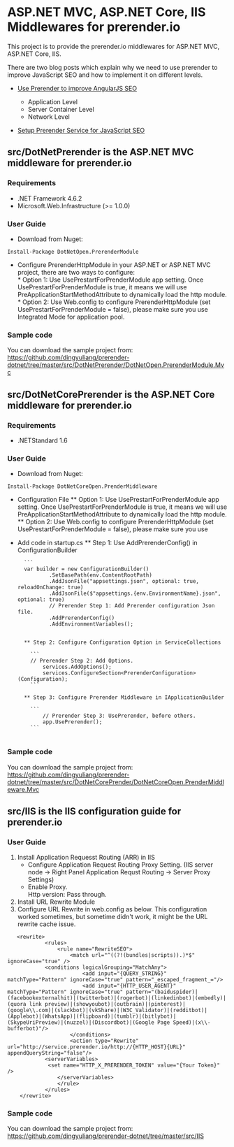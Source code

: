 # ASP.NET MVC, ASP.NET Core, IIS Middlewares for prerender.io
This project is to provide the prerender.io middlewares for ASP.NET MVC, ASP.NET Core, IIS. 

There are two blog posts which explain why we need to use prerender to improve JavaScript SEO and how to implement it on different levels.
* [Use Prerender to improve AngularJS SEO](http://netopensource.com/use-prerender-improve-angularjs-seo/)

  * Application Level  
  * Server Container Level  
  * Network Level
  
* [Setup Prerender Service for JavaScript SEO](http://netopensource.com/setup-prerender-service-javascript-seo/)

## src/DotNetPrerender is the ASP.NET MVC middleware for prerender.io

### Requirements
* .NET Framework 4.6.2
* Microsoft.Web.Infrastructure (>= 1.0.0)

### User Guide
* Download from Nuget: 
```
Install-Package DotNetOpen.PrerenderModule  
```
* Configure PrerenderHttpModule in your ASP.NET or ASP.NET MVC project, there are two ways to configure:   
      * Option 1: Use UsePrestartForPrenderModule app setting. Once UsePrestartForPrenderModule is true, it means we will use PreApplicationStartMethodAttribute to dynamically load the http module.
      * Option 2: Use Web.config to configure PrerenderHttpModule (set UsePrestartForPrenderModule = false), please make sure you use Integrated Mode for application pool.

### Sample code
You can download the sample project from: https://github.com/dingyuliang/prerender-dotnet/tree/master/src/DotNetPrerender/DotNetOpen.PrerenderModule.Mvc

## src/DotNetCorePrerender is the ASP.NET Core middleware for prerender.io 

### Requirements
* .NETStandard 1.6

### User Guide
* Download from Nuget: 

```
Install-Package DotNetCoreOpen.PrenderMiddleware  
```

* Configuration File 
      ** Option 1: Use UsePrestartForPrenderModule app setting. Once UsePrestartForPrenderModule is true, it means we will use PreApplicationStartMethodAttribute to dynamically load the http module.
      ** Option 2: Use Web.config to configure PrerenderHttpModule (set UsePrestartForPrenderModule = false), please make sure you use 
      
* Add code in startup.cs
      ** Step 1: Use AddPrerenderConfig() in ConfigurationBuilder
      
        ```
        var builder = new ConfigurationBuilder()
                .SetBasePath(env.ContentRootPath)
                .AddJsonFile("appsettings.json", optional: true, reloadOnChange: true)
                .AddJsonFile($"appsettings.{env.EnvironmentName}.json", optional: true)
                // Prerender Step 1: Add Prerender configuration Json file.
                .AddPrerenderConfig() 
                .AddEnvironmentVariables();
	```
	
      ** Step 2: Configure Configuration Option in ServiceCollections
      
        ```
	    // Prerender Step 2: Add Options.
            services.AddOptions();
            services.ConfigureSection<PrerenderConfiguration>(Configuration);
        ```
	
      ** Step 3: Configure Prerender Middleware in IApplicationBuilder
      
        ```
            // Prerender Step 3: UsePrerender, before others.
            app.UsePrerender();	
        ```
      
### Sample code
You can download the sample project from: https://github.com/dingyuliang/prerender-dotnet/tree/master/src/DotNetCorePrender/DotNetCoreOpen.PrenderMiddleware.Mvc


## src/IIS is the IIS configuration guide for prerender.io

### User Guide

1. Install Application Requesst Routing (ARR) in IIS
   * Configure Application Request Routing Proxy Setting. (IIS server node -> Right Panel Application Requst Routing -> Server Proxy Settings)
   * Enable Proxy.  
      Http version: Pass through.
2. Install URL Rewrite Module 
3. Configure URL Rewrite in web.config as below. 
   This configuration worked sometimes, but sometime didn't work, it might be the URL rewrite cache issue. 
   
```
   <rewrite>
            <rules>
                <rule name="RewriteSEO">
                    <match url="^((?!(bundles|scripts)).)*$" ignoreCase="true" />
			<conditions logicalGrouping="MatchAny">  
                        <add input="{QUERY_STRING}" matchType="Pattern" ignoreCase="true" pattern="_escaped_fragment_="/>
                        <add input="{HTTP_USER_AGENT}" matchType="Pattern" ignoreCase="true" pattern="(baiduspider)|(facebookexternalhit)|(twitterbot)|(rogerbot)|(linkedinbot)|(embedly)|(quora link preview)|(showyoubot)|(outbrain)|(pinterest)|(google\\.com)|(slackbot)|(vkShare)|(W3C_Validator)|(redditbot)|(Applebot)|(WhatsApp)|(flipboard)|(tumblr)|(bitlybot)|(SkypeUriPreview)|(nuzzel)|(Discordbot)|(Google Page Speed)|(x\\-bufferbot)"/>
                    </conditions>
                    <action type="Rewrite" url="http://service.prerender.io/http://{HTTP_HOST}{URL}" appendQueryString="false"/>
		    <serverVariables>
			 <set name="HTTP_X_PRERENDER_TOKEN" value="{Your Token}" />
	            </serverVariables>
                </rule>
            </rules>
    </rewrite> 
```

### Sample code
You can download the sample project from: https://github.com/dingyuliang/prerender-dotnet/tree/master/src/IIS

